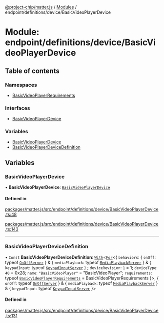 [@project-chip/matter.js](../README.md) / [Modules](../modules.md) / endpoint/definitions/device/BasicVideoPlayerDevice

# Module: endpoint/definitions/device/BasicVideoPlayerDevice

## Table of contents

### Namespaces

- [BasicVideoPlayerRequirements](endpoint_definitions_device_BasicVideoPlayerDevice.BasicVideoPlayerRequirements.md)

### Interfaces

- [BasicVideoPlayerDevice](../interfaces/endpoint_definitions_device_BasicVideoPlayerDevice.BasicVideoPlayerDevice.md)

### Variables

- [BasicVideoPlayerDevice](endpoint_definitions_device_BasicVideoPlayerDevice.md#basicvideoplayerdevice)
- [BasicVideoPlayerDeviceDefinition](endpoint_definitions_device_BasicVideoPlayerDevice.md#basicvideoplayerdevicedefinition)

## Variables

### BasicVideoPlayerDevice

• **BasicVideoPlayerDevice**: [`BasicVideoPlayerDevice`](../interfaces/endpoint_definitions_device_BasicVideoPlayerDevice.BasicVideoPlayerDevice.md)

#### Defined in

[packages/matter.js/src/endpoint/definitions/device/BasicVideoPlayerDevice.ts:48](https://github.com/project-chip/matter.js/blob/2d9f2165d2672864fda3496a6d0d5f93597f82c6/packages/matter.js/src/endpoint/definitions/device/BasicVideoPlayerDevice.ts#L48)

[packages/matter.js/src/endpoint/definitions/device/BasicVideoPlayerDevice.ts:143](https://github.com/project-chip/matter.js/blob/2d9f2165d2672864fda3496a6d0d5f93597f82c6/packages/matter.js/src/endpoint/definitions/device/BasicVideoPlayerDevice.ts#L143)

___

### BasicVideoPlayerDeviceDefinition

• `Const` **BasicVideoPlayerDeviceDefinition**: [`With`](node_export._internal_.md#with)\<[`For`](behavior_cluster_export._internal_.EndpointType.md#for)\<\{ `behaviors`: \{ `onOff`: typeof [`OnOffServer`](behavior_definitions_on_off_export.OnOffServer.md)  } & \{ `mediaPlayback`: typeof [`MediaPlaybackServer`](../classes/behavior_definitions_media_playback_export.MediaPlaybackServer.md)  } & \{ `keypadInput`: typeof [`KeypadInputServer`](../classes/behavior_definitions_keypad_input_export.KeypadInputServer.md)  } ; `deviceRevision`: ``1`` = 1; `deviceType`: ``40`` = 0x28; `name`: ``"BasicVideoPlayer"`` = "BasicVideoPlayer"; `requirements`: typeof [`BasicVideoPlayerRequirements`](endpoint_definitions_device_BasicVideoPlayerDevice.BasicVideoPlayerRequirements.md) = BasicVideoPlayerRequirements }\>, \{ `onOff`: typeof [`OnOffServer`](behavior_definitions_on_off_export.OnOffServer.md)  } & \{ `mediaPlayback`: typeof [`MediaPlaybackServer`](../classes/behavior_definitions_media_playback_export.MediaPlaybackServer.md)  } & \{ `keypadInput`: typeof [`KeypadInputServer`](../classes/behavior_definitions_keypad_input_export.KeypadInputServer.md)  }\>

#### Defined in

[packages/matter.js/src/endpoint/definitions/device/BasicVideoPlayerDevice.ts:131](https://github.com/project-chip/matter.js/blob/2d9f2165d2672864fda3496a6d0d5f93597f82c6/packages/matter.js/src/endpoint/definitions/device/BasicVideoPlayerDevice.ts#L131)
